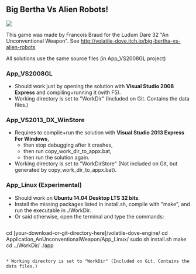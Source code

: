 ## Big Bertha Vs Alien Robots!

![](https://img.itch.io/aW1hZ2UvMjM3OTgvOTQzNjEucG5n/original/AqeKVs.png)

This game was made by Francois Braud for the Ludum Dare 32 "An Unconventional Weapon".
See http://volatile-dove.itch.io/big-bertha-vs-alien-robots

All solutions use the same source files (in App_VS2008GL project)

### App_VS2008GL
* Should work just by opening the solution with **Visual Studio 2008 Express** and compiling+running it (with F5).
* Working directory is set to "WorkDir" (Included on Git. Contains the data files.)

### App_VS2013_DX_WinStore
* Requires to compile+run the solution with **Visual Studio 2013 Express For Windows**,
  * then stop debugging after it crashes,
  * then run copy_work_dir_to_appx.bat,
  * then run the solution again.
* Working directory is set to "WorkDirStore" (Not included on Git, but generated by copy_work_dir_to_appx.bat).

### App_Linux (Experimental)
* Should work on **Ubuntu 14.04 Desktop LTS 32 bits**.
* Install the missing packages listed in install.sh, compile with "make", and run the executable in ./WorkDir.
* Or said otherwise, open the terminal and type the commands:
   ```
cd [your-download-or-git-directory-here]/volatile-dove-engine/
cd Application_AnUnconventionalWeapon/App_Linux/
sudo sh install.sh
make
cd ../WorkDir/
./app
```

* Working directory is set to "WorkDir" (Included on Git. Contains the data files.)
